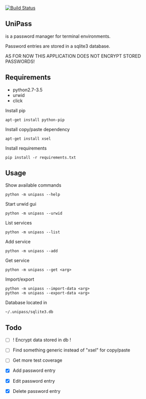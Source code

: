 [![Build Status](https://travis-ci.org/jherrlin/unipass.svg?branch=master)](https://travis-ci.org/jherrlin/unipass)

## UniPass

is a password manager for terminal environments.

Password entries are stored in a sqlite3 database.

AS FOR NOW THIS APPLICATION DOES NOT ENCRYPT STORED PASSWORDS!


## Requirements

* python2.7-3.5
* urwid
* click

Install pip

```shell
apt-get install python-pip
```

Install copy/paste dependency

```shell
apt-get install xsel
```

Install requirements

```shell
pip install -r requirements.txt 
```

## Usage

Show available commands

```shell
python -m unipass --help
```

Start urwid gui

```shell
python -m unipass --urwid
```

List services

```shell
python -m unipass --list
```

Add service

```shell
python -m unipass --add
```

Get service

```shell
python -m unipass --get <arg>
```

Import/export

```shell
python -m unipass --import-data <arg>
python -m unipass --export-data <arg>
```

Database located in

```shell
~/.unipass/sqlite3.db
```


## Todo

- [ ] ! Encrypt data stored in db !
- [ ] Find something generic instead of "xsel" for copy/paste
- [ ] Get more test coverage
- [X] Add password entry
- [X] Edit password entry
- [X] Delete password entry


